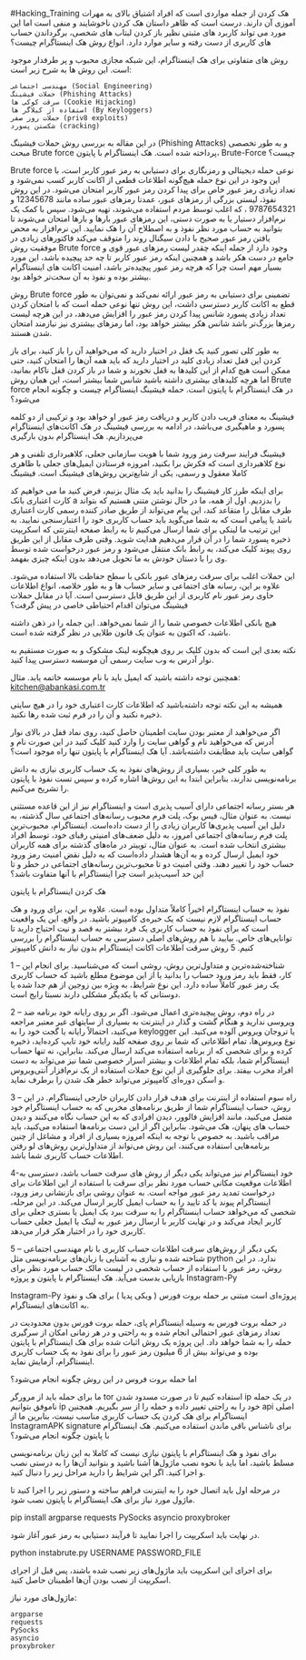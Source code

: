 #Hacking_Training
هک کردن از جمله مواردی است که افراد اشتیاق بالای به مهرات آموزی آن دارند. درست است که ظاهر داستان هک کردن ناخوشایند و منفی است اما این مورد می تواند کاربرد های مثبتی نظیر باز کردن لبتاب های شخصی، برگرداندن حساب های کاربری از دست رفته و سایر موارد دارد.
انواع روش هک اینستاگرام چیست؟

روش های متفاوتی برای هک اینستاگرام، این شبکه مجازی محبوب و پر طرفدار موجود است. این روش ها به شرح زیر است:

    مهندسی اجتماعی (Social Engineering)
    حملات فیشینگ (Phishing Attacks)
    سرقت کوکی ها (Cookie Hijacking)
    استفاده از کیلاگر ها (By Keyloggers)
    حملات روز صفر (priv8 exploits)
    شکستن پسورد (cracking)

در این مقاله به بررسی روش حملات فیشینگ (Phishing Attacks) و به طور تخصصی مبحث Brute force پرداخته شده است.
هک اینستاگرام با پایتون، Brute-Force چیست؟

Brute force نوعی حمله دیجیتالی و رمزنگاری برای دستیابی به رمز عبور کاربر است، با این وجود در این نوع حمله هیچ‌گونه اطلاعات قطعی از اکانت کاربر کسب نمی‌شود و تعداد زیادی رمز عبور خاص برای پیدا کردن رمز عبور کاربر امتحان می‌شود.
در این روش نفوذ، لیستی بزرگی از رمزهای عبور، عمدتا رمزهای عبور ساده مانند 12345678 و 9787654321 ، که اغلب توسط مردم استفاده می‌شوند، تهیه می‌شود. سپس با کمک یک نرم‌افزار دستیار یا به صورت دستی، این رمزهای عبور بارها و بارها امتحان می‌شوند تا بتوانید به حساب مورد نظر نفوذ و به اصطلاح آن را هک نمایید. این نرم‌افزار به محض یافتن رمز عبور صحیح با دادن سیگنال روند را متوقف می‌کند
فاکتورهای زیادی در موفقیت روش Brute force  وجود دارد از جمله اینکه چقدر لیست رمزهای عبور قوی و جامع در دست هکر باشد و همچنین اینکه رمز عبور کاربر تا چه حد پیچیده باشد، این مورد بسیار مهم است چرا که هرچه رمز عبور پیچیده‌تر باشد، امنیت اکانت های اینستاگرام بیشتر بوده و نفوذ به آن سخت‌تر خواهد بود.

روش Brute force تضمینی برای دستیابی به رمز عبور ارائه نمی‌کند و نمی‌توان به طور قطع به اکانت کاربر دسترسی داشت، این روش تنها نوعی حمله است که با امتحان کردن تعداد زیادی پسورد شانس پیدا کردن رمز عبور را افزایش می‌دهد، در این هرچه لیست رمزها بزرگ‌تر باشد شانس هکر بیشتر خواهد بود، اما رمز‌های بیشتری نیز نیازمند امتحان شدن هستند.

به طور کلی تصور کنید یک قفل در اختیار دارید که ‌می‌خواهید آن را باز کنید، برای باز کردن این قفل تعداد زیادی کلید در اختیار دارید که باید همه آن‌ها را امتحان کنید، حتی ممکن است هیچ کدام از این کلیدها به قفل نخورند و شما در باز کردن قفل ناکام بمانید، اما هرچه کلیدهای بیشتری داشته باشید شانس شما بیشتر است، این همان روش Brute force در هک اینستاگرام با پایتون است.
حمله فیشینگ اینستاگرام چیست و چگونه انجام می‌شود؟

فیشینگ به معنای فریب دادن کاربر و دریافت رمز عبور او خواهد بود و ترکیبی از دو کلمه پسورد و ماهیگیری می‌باشد، در ادامه به بررسی فیشینگ در هک اکانت‌های اینستاگرام می‌پردازیم.
هک اینستاگرام بدون بارگیری

فیشینگ فرایند سرقت رمز ورود شما با هویت سازمانی جعلی، کلاهبرداری تلفنی و هر نوع کلاهبرداری است که فکرش برا بکنید، امروزه فرستادن ایمیل‌های جعلی با ظاهری کاملا معقول و رسمی، یکی از شایع‌ترین روش‌های فیشینگ است.
فیشینگ

برای اینکه طرز کار فیشینگ را بدانید باید یک مثال بزنیم، فرض کنید ما می خواهیم کد کارت اعتباری بانک a را بدزدیم. اول از همه، ما در حال نوشتن متنی هستیم که بتواند طرف مقابل را متقاعد کند، این پیام می‌تواند از طریق صادر کننده رسمی کارت اعتباری باشد یا پیامی است که به شما می‌گوید باید حساب کاربری خود را اعتبارسنجی نمایید. به این ترتیب ما لینکی برای شما ارسال می‌کنیم تا به رابط صفحه اینترنتی که اسکریپت ذخیره پسورد شما را در آن قرار می‌دهیم هدایت شوید. وقتی طرف مقابل از این طریق روی پیوند کلیک می‌کند، به رابط بانک منتقل می‌شود و رمز عبور درخواست شده توسط وی را با دستان خودش به ما تحویل می‌دهد بدون اینکه چیزی بفهمد.

این حملات اغلب برای سرقت رمزهای عبور بانکی با سطح حفاظت بالا استفاده می‌شود. علاوه بر این، رسانه های اجتماعی و سایر حساب ها و به طور خلاصه، انواع اطلاعات حاوی رمز عبور نام کاربری از این طریق قابل دسترسی است.
آیا در مقابل حملات فیشینگ می‌توان اقدام احتیاطی خاصی در پیش گرفت؟

هیچ بانکی اطلاعات خصوصی شما را از شما نمی‌خواهد. این جمله را در ذهن داشته باشید، که اکنون به عنوان یک قانون طلایی در نظر گرفته شده است.

نکته بعدی این است که بدون کلیک بر روی هیچگونه لینک مشکوک و به صورت مستقیم به نوار آدرس به وب سایت رسمی آن موسسه دسترسی پیدا کنید.

همچنین توجه داشته باشید که ایمیل باید با نام موسسه خاتمه یابد. مثال: kitchen@abankasi.com.tr

همیشه به این نکته توجه داشته‌باشید که  اطلاعات کارت اعتباری خود را در هیچ سایتی ذخیره نکنید و آن را در فرم ثبت شده رها نکنید.

اگر می‌خواهید از معتبر بودن سایت اطمینان حاصل کنید، روی نماد قفل در بالای نوار آدرس که می‌خواهید نام و گواهی سایت را وارد کنید کلیک کنید در این صورت نام و گواهی سایت باید مطابقت داشته‌باشد.
آیا هک اینستاگرام با پایتون تنها راه موجود است؟

به طور کلی خیر، بسیاری از روش‌های نفوذ به یک حساب کاربری نیازی به دانش برنامه‌نویسی ندارند، بنابراین ابتدا به این روش‌ها اشاره کرده و سپس تست نفوذ با پایتون را تشریح می‌کنیم.

هر بستر رسانه اجتماعی دارای آسیب پذیری است و اینستاگرام نیز از این قاعده مستثنی نیست. به عنوان مثال، فیس بوک، پلت فرم محبوب رسانه‌های اجتماعی سال گذشته، به دلیل این آسیب پذیری‌ها کاربران زیادی را از دست داده‌است. اینستاگرام‌، محبوب‌ترین پلت فرم رسانه‌های اجتماعی امروز، به دلیل ضعف‌های امنیتی رقبای خود، توسط افراد بیشتری انتخاب شده است. به عنوان مثال، توییتر در ماه‌های گذشته برای همه کاربران خود ایمیل ارسال کرده و به آن‌ها هشدار داده‌است که به دلیل نقض امنیت رمز ورود حساب خود را تغییر دهند. وقتی امنیت دو تا محبوب‌ترین رسانه‌های اجتماعی در خطر و تا این حد آسیب‌پذیر است چرا اینستاگرام با آنها متفاوت باشد؟

هک کردن اینستاگرام با پایتون

نفوذ به حساب اینستاگرام اخیراً کاملاً متداول بوده است. علاوه بر این، برای ورود و هک حساب اینستاگرام لازم نیست که یک خبره‌ی کامپیوتر باشید. در واقع، این یک واقعیت است که برای نفوذ به حساب کاربری یک فرد بیشتر به قصد و نیت احتیاج دارید تا توانایی‌های خاص. بیایید با هم روش‌های اصلی دسترسی به حساب اینستاگرام را بررسی کنیم.
5 روش سرقت اطلاعات اکانت اینستاگرام بدون نیاز به دانش کامپیوتر

1 – شناخته‌شده‌ترین و متداول‌ترین روش، روشی است که می‌شناسید. برای انجام این کار، فقط باید رمز ورود حساب را بدانید یا از این موضوع مطلع باشید که حساب کاربری یک رمز عبور کاملاً ساده دارد. این نوع شرایط، به ویژه بین زوجین از هم جدا شده یا دوستانی که با یکدیگر مشکلی دارند نسبتا رایج است.

2 – در راه دوم، روش پیچیده‌تری اعمال می‌شود. اگر بر روی رایانه خود برنامه ضد ویروسی ندارید و هنگام گشت و گذار در اینترنت به بسیاری از سایتهای غیر معتبر مراجعه می‌کنید، احتمالاً رایانه یا گجت خود را به keylogger یا تروجان ویروس آلوده می‌کنید. این نوع ویروس‌ها، تمام اطلاعاتی که شما بر روی صفحه کلید رایانه خود تایپ کرده‌اید، ذخیره کرده  و برای شخصی که از برنامه استفاده می‌کند ارسال می‌کند. بنابراین، نه تنها حساب اینستاگرام شما، بلکه تمام اطلاعات و بیشتر اسرار خصوصی شما نیز می‌تواند به دست افراد مخرب بیفتد. برای جلوگیری از این نوع حملات استفاده از یک نرم‌افزار آنتی‌ویروس و اسکن دوره‌ای کامپیوتر می‌تواند خطر هک شدن را برطرف نماید.

3 – راه سوم استفاده از اینترنت برای هدف قرار دادن کاربران خارجی اینستاگرام. در این روش، حساب اینستاگرام شما از طریق برنامه‌های مخربی که به حساب اینستاگرام خود متصل می‌کنید، مانند افزایش فالوور، دیدن افرادی که به این حساب نگاه می‌کنند و دیدن حساب های پنهان، هک می‌شود. بنابراین اگر از این دست برنامه‌ها استفاده می‌کنید، باید مراقب باشید. به خصوص با توجه به اینکه امروزه بسیاری از افراد و مشاغل از چنین برنامه‌هایی استفاده می‌کنند، این روش می‌تواند از متداول‌ترین روش‌های لو رفتن اطلاعات حساب کاربری شما باشد.

4-خود اینستاگرام نیز می‌تواند یکی دیگر از روش های سرقت حساب باشد، دسترسی به اطلاعات موقعیت مکانی حساب مورد نظر برای سرقت با استفاده از این اطلاعات برای درخواست تمدید رمز عبور مواجه است. به عنوان روشی برای بازنشانی رمز ورود، اینستاگرام پیوند یا کد تایید را به حساب ایمیل کاربر ارسال می‌کند. در این مرحله‌، شخصی که می‌خواهد حساب اینستاگرام را به سرقت ببرد یک ایمیل یا بستری جعلی برای کاربر ایجاد می‌کند و در نهایت کاربر با ارسال رمز عبور به لینک یا ایمیل جعلی حساب کاربری خود را در اختیار هکر قرار می‌دهد.

5 – یکی دیگر از روش‌های سرقت اطلاعات حساب کاربری با نام مهندسی اجتماعی شناخته شده و نیازی به آشنایی با زبان‌های برنامه‌نویسی مثل python ندارد. در این روش، رمز عبور با استفاده از حساب شخصی در لیست مالک حساب مورد نظر برای بازیابی بدست می‌آید.
هک اینستاگرام با پایتون و پروژه Instagram-Py

Instagram-Py پروژه‌ای است مبتنی بر حمله بروت فورس ( ویکی پدیا ) برای هک و نفوذ به اکانت‌های اینستاگرام.

در حمله بروت فورس به وسیله اینستاگرام پای، حمله بروت فورس بدون محدودیت در تعداد رمزهای عبور احتمالی انجام شده و به راحتی و در هر زمانی امکان از سرگیری حمله را به شما خواهد داد. این پروژه یک روش اثبات شده برای هک اینستاگرام با پایتون بوده و می‌تواند بیش از 6 میلیون رمز عبور را برای نفوذ به یک حساب کاربری اینستاگرام، آزمایش نماید.

اما حمله بروت فروس در این روش چگونه انجام می‌شود؟

ما برای حمله باید از مرورگر tor استفاده کنیم تا در صورت مسدود شدن ip در یک حمله ناموفق بتوانیم ip خود را به راحتی تغییر داده و حمله را از سر بگیریم. همچنین api اصلی اینستاگرام برای هک کردن یک حساب کاربری مناسب نیست، بنابرین ما از InstagramAPK signature برای ناشناس باقی ماندن استفاده می‌کنیم.
هک اینستاگرام با پایتون چگونه انجام می‌شود؟

برای نفوذ و هک اینستاگرام با پایتون نیازی نیست که کاملا به این زبان برنامه‌نویسی مسلط باشید، اما باید با نحوه نصب ماژول‌ها آشنا باشید و بتوانید آن‌ها را به درستی نصب و اجرا کنید. اگر این شرایط را دارید مراحل زیر را دنبال کنید.

در مرحله اول باید اتصال خود را به اینترنت فراهم ساخته و دستور زیر را اجرا کنید تا ماژول مورد نیاز برای هک اینستاگرام با پایتون نصب شود.

pip install argparse requests PySocks asyncio proxybroker

در نهایت باید اسکریپت را اجرا نمایید تا فرآیند دستیابی به رمز عبور آغاز شود.

python instabrute.py USERNAME PASSWORD_FILE

برای اجرای این اسکریپت باید ماژول‌های زیر نصب شده باشند، پس قبل از اجرای اسکریپت از نصب بودن آن‌ها اطمینان حاصل کنید.

ماژول‌های مورد نیاز:



    argparse
    requests
    PySocks
    asyncio
    proxybroker

 
